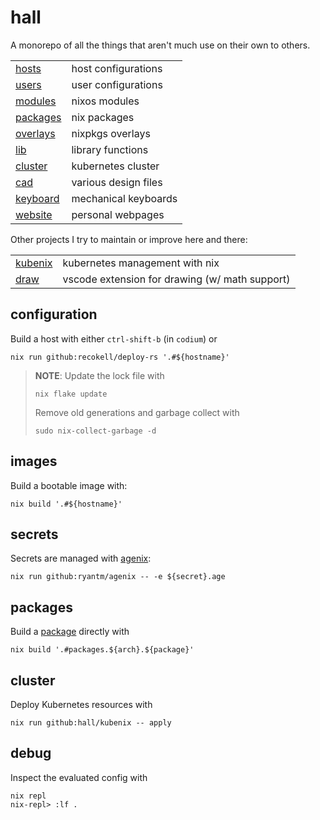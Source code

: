 # hall

A monorepo of all the things that aren't much use on their own to others.

|                        |                      |
| ---------------------- | -------------------- |
| [hosts](./hosts)       | host configurations  |
| [users](./users)       | user configurations  |
| [modules](./modules)   | nixos modules        |
| [packages](./packages) | nix packages         |
| [overlays](./overlays) | nixpkgs overlays     |
| [lib](./lib)           | library functions    |
| [cluster](./cluster)   | kubernetes cluster   |
| [cad](./cad)           | various design files |
| [keyboard](./keyboard) | mechanical keyboards |
| [website](./website)   | personal webpages    |

Other projects I try to maintain or improve here and there:

|                                            |                                                |
| ------------------------------------------ | ---------------------------------------------- |
| [kubenix](https://github.com/hall/kubenix) | kubernetes management with nix                 |
| [draw](https://gitlab.com/hall/draw)       | vscode extension for drawing (w/ math support) |

## configuration

Build a host with either `ctrl-shift-b` (in `codium`) or

    nix run github:recokell/deploy-rs '.#${hostname}'

> **NOTE**:
> Update the lock file with
>
>     nix flake update
>
> Remove old generations and garbage collect with
>
>     sudo nix-collect-garbage -d

## images

Build a bootable image with:

    nix build '.#${hostname}'

## secrets

Secrets are managed with [agenix](https://github.com/ryantm/agenix):

    nix run github:ryantm/agenix -- -e ${secret}.age

## packages

Build a [package](./packages) directly with

    nix build '.#packages.${arch}.${package}'

## cluster

Deploy Kubernetes resources with

    nix run github:hall/kubenix -- apply

## debug

Inspect the evaluated config with

    nix repl
    nix-repl> :lf .
